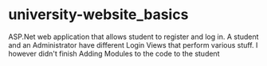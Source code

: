 # university-website_basics
ASP.Net web application that allows student to register and log in. A student and an Administrator have different Login Views that perform various stuff. I however didn't finish Adding Modules to the code to the student

